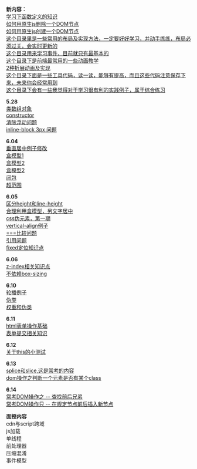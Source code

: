 **新内容：**  
[学习下函数定义的知识](https://github.com/franckchen/followme/blob/master/functionDeclaration.html)  
[如何用原生js删除一个DOM节点](https://github.com/franckchen/followme/blob/master/DOM/howToRemoveAElement.html)  
[如何用原生js创建一个DOM节点](https://github.com/franckchen/followme/blob/master/DOM/createElement.html)  
[这个目录里是一些常用的布局及实现方法，一定要好好学习，并动手练练，布局必须过关，会实时更新的](https://github.com/franckchen/followme/tree/master/CSS/classicLayout)  
[这个目录用来学习事件，目前就只有最基本的](https://github.com/franckchen/followme/tree/master/event)  
[这个目录下是前端最常用的一些动画教学](https://github.com/franckchen/followme/tree/master/animation)  
[2种折展动画及实现](https://github.com/franckchen/followme/blob/master/animation/drawer.html)  
[这个目录下面是一些工具代码，读一读，能够有提高，而且这些代码注意保存下来，未来你会经常用到](https://github.com/franckchen/followme/tree/master/lib)  
[这个目录下会有一些我觉得对于学习很有利的实践例子，属于综合练习](https://github.com/franckchen/followme/tree/master/usefulStuff)  

**5.28**  
[类数组对象](https://github.com/franckchen/followme/blob/master/arrayLikeObject.html)  
[constructor](https://github.com/franckchen/followme/blob/master/constructor.html)  
[清除浮动问题](https://github.com/franckchen/followme/blob/master/CSS/problems/clearFloat.html)  
[inline-block 3px 问题](https://github.com/franckchen/followme/blob/master/CSS/problems/inlineBlock3px.html)  

**6.04**  
[垂直居中例子修改](https://github.com/franckchen/followme/blob/master/CSS/classicLayout/4.html)  
[盒模型1](https://github.com/franckchen/followme/blob/master/CSS/box.html)  
[盒模型2](https://github.com/franckchen/followme/blob/master/CSS/box2.html)  
[盒模型2](https://github.com/franckchen/followme/blob/master/CSS/box2.html)  
[闭包](https://github.com/franckchen/followme/blob/master/closure.html)  
[超范围](https://github.com/franckchen/followme/blob/master/CSS/overflow.html)  

**6.05**  
[区分height和line-height](https://github.com/franckchen/followme/blob/master/CSS/line-heightAndheight.html)  
[合理利用盒模型，另文字居中](https://github.com/franckchen/followme/blob/master/CSS/centerText.html)  
[css伪元素，第一期](https://github.com/franckchen/followme/blob/master/CSS/pseudoElement.html)  
[vertical-align例子](https://github.com/franckchen/followme/blob/master/CSS/verticalAlign.html)  
[===比较问题](https://github.com/franckchen/followme/blob/master/theProblemofCompare.html)  
[引用问题](https://github.com/franckchen/followme/blob/master/citeProblem.html)  
[fixed定位知识点](https://github.com/franckchen/followme/blob/master/CSS/fixed.html)  

**6.06**  
[z-index相关知识点](https://github.com/franckchen/followme/blob/master/CSS/z-index.html)  
[不依赖box-sizing](https://github.com/franckchen/followme/blob/master/CSS/avoidBoxSizing.html)  

**6.10**  
[轮播例子](https://github.com/franckchen/followme/blob/master/usefulStuff/imgSlider/index.html)  
[伪类](https://github.com/franckchen/followme/blob/master/CSS/pesudoClass.html)  
[权重和伪类](https://github.com/franckchen/followme/blob/master/CSS/weight2.html)  

**6.11**  
[html表单操作基础](https://github.com/franckchen/followme/blob/master/HTML/form/basic.html)  
[表单提交相关知识](https://github.com/franckchen/followme/blob/master/HTML/form/submit.html)  

**6.12**  
[关于this的小测试](https://github.com/franckchen/followme/blob/master/exam/whatThisReallyPointTo.html)  

**6.13**  
[splice和slice,这是常考的内容](https://github.com/franckchen/followme/blob/master/spliceAndslice.html)  
[dom操作之判断一个元素是否有某个class](https://github.com/franckchen/followme/blob/master/lib/hasClass.html)  

**6.14**  
[常考DOM操作之 -- 查找前后兄弟](https://github.com/franckchen/followme/blob/master/lib/nextSibling.html)  
[常考DOM操作只 -- 在规定节点前后插入新节点](https://github.com/franckchen/followme/blob/master/lib/insertBeforeAndinsertAfter.html)  

**面授内容**  
cdn与script跨域  
js加载  
单线程  
前处理器  
压缩混淆  
事件模型  
